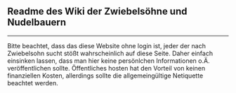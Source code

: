 ## Readme des Wiki der Zwiebelsöhne und Nudelbauern

---

Bitte beachtet, dass das diese Website ohne login ist, jeder der nach Zwiebelsohn sucht stößt wahrscheinlich auf diese Seite. 
Daher einfach einsinken lassen, dass man hier keine persönlchen Informationen o.Ä. veröffentlichen sollte. 
Öffentliches hosten hat den Vorteil von keinen finanziellen Kosten, allerdings sollte die allgemeingültige Netiquette beachtet werden.
